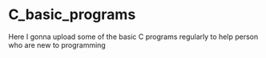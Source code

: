 # C_basic_programs
Here I gonna upload some of the basic C programs regularly to help person who are new to programming

